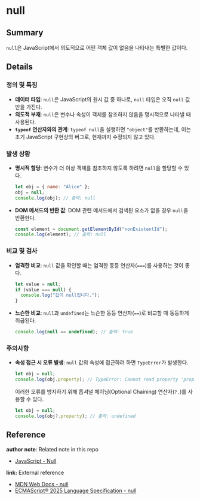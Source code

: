 # null

## Summary

`null`은 JavaScript에서 의도적으로 어떤 객체 값이 없음을 나타내는 특별한 값이다.

## Details

### 정의 및 특징

- **데이터 타입**: `null`은 JavaScript의 원시 값 중 하나로, `null` 타입은 오직 `null` 값만을 가진다. 
- **의도적 부재**: `null`은 변수나 속성이 객체를 참조하지 않음을 명시적으로 나타낼 때 사용된다. 
- **`typeof` 연산자와의 관계**: `typeof null`을 실행하면 `"object"`를 반환하는데, 이는 초기 JavaScript 구현상의 버그로, 현재까지 수정되지 않고 있다. 

### 발생 상황

- **명시적 할당**: 변수가 더 이상 객체를 참조하지 않도록 하려면 `null`을 할당할 수 있다.
  ```javascript
  let obj = { name: "Alice" };
  obj = null;
  console.log(obj); // 출력: null
  ```
- **DOM 메서드의 반환 값**: DOM 관련 메서드에서 검색된 요소가 없을 경우 `null`을 반환한다.
  ```javascript
  const element = document.getElementById("nonExistentId");
  console.log(element); // 출력: null
  ```

### 비교 및 검사

- **엄격한 비교**: `null` 값을 확인할 때는 엄격한 동등 연산자(`===`)를 사용하는 것이 좋다.
  ```javascript
  let value = null;
  if (value === null) {
    console.log("값이 null입니다.");
  }
  ```
- **느슨한 비교**: `null`과 `undefined`는 느슨한 동등 연산자(`==`)로 비교할 때 동등하게 취급된다.
  ```javascript
  console.log(null == undefined); // 출력: true
  ```

### 주의사항

- **속성 접근 시 오류 발생**: `null` 값의 속성에 접근하려 하면 `TypeError`가 발생한다.
  ```javascript
  let obj = null;
  console.log(obj.property); // TypeError: Cannot read property 'property' of null
  ```
  이러한 오류를 방지하기 위해 옵셔널 체이닝(Optional Chaining) 연산자(`?.`)를 사용할 수 있다.
  ```javascript
  let obj = null;
  console.log(obj?.property); // 출력: undefined
  ```

## Reference

**author note**: Related note in this repo
- [JavaScript - Null](./Null.md)

**link:** External reference
- [MDN Web Docs - null](https://developer.mozilla.org/ko/docs/Web/JavaScript/Reference/Operators/null)
- [ECMAScript® 2025 Language Specification - null](https://tc39.es/ecma262/multipage/overview.html#sec-null-value) 
